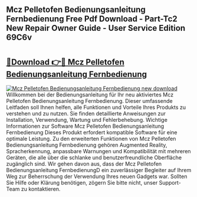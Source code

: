 ## Mcz Pelletofen Bedienungsanleitung Fernbedienung Free Pdf Download - Part-Tc2 New Repair Owner Guide - User Service Edition 69C6v

# <h2><a href="http://df59xqx.blite.top/?on=Mcz+Pelletofen+Bedienungsanleitung+Fernbedienung">🔗Download 👉🔴 Mcz Pelletofen Bedienungsanleitung Fernbedienung</a></h2>

[![Mcz Pelletofen Bedienungsanleitung Fernbedienung new download](https://i.imgur.com/lujVjoI.png)](http://df59xqx.blite.top/?on=Mcz+Pelletofen+Bedienungsanleitung+Fernbedienung)
Willkommen bei der Bedienungsanleitung für Ihr neu aktiviertes Mcz Pelletofen Bedienungsanleitung Fernbedienung. Dieser umfassende Leitfaden soll Ihnen helfen, alle Funktionen und Vorteile Ihres Produkts zu verstehen und zu nutzen. Sie finden detaillierte Anweisungen zur Installation, Verwendung, Wartung und Fehlerbehebung. Wichtige Informationen zur Software Mcz Pelletofen Bedienungsanleitung Fernbedienung Dieses Produkt erfordert kompatible Software für eine optimale Leistung. Zu den erweiterten Funktionen von Mcz Pelletofen Bedienungsanleitung Fernbedienung gehören Augmented Reality, Spracherkennung, anpassbare Warnungen und Kompatibilität mit mehreren Geräten, die alle über die schlanke und benutzerfreundliche Oberfläche zugänglich sind. Wir gehen davon aus, dass der Mcz Pelletofen Bedienungsanleitung FernbedienungD ein zuverlässiger Begleiter auf Ihrem Weg zur Beherrschung der Verwendung Ihres neuen Gadgets war. Sollten Sie Hilfe oder Klärung benötigen, zögern Sie bitte nicht, unser Support-Team zu kontaktieren.
